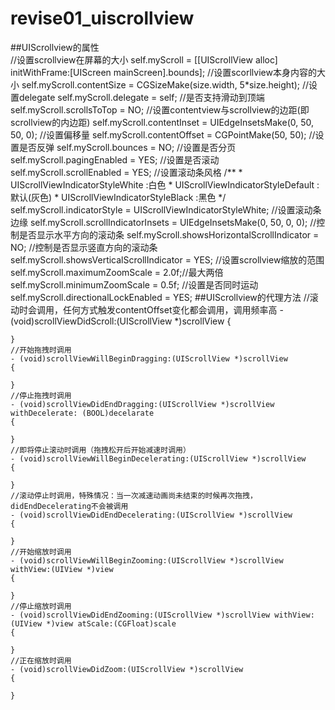 # revise01_uiscrollview

##UIScrollview的属性   
    //设置scrollview在屏幕的大小
    self.myScroll = [[UIScrollView alloc] initWithFrame:[UIScreen mainScreen].bounds];
    //设置scorllview本身内容的大小
    self.myScroll.contentSize = CGSizeMake(size.width, 5*size.height);
    //设置delegate
    self.myScroll.delegate = self;
    //是否支持滑动到顶端
    self.myScroll.scrollsToTop = NO;
    //设置contentview与scrollview的边距(即scrollview的内边距)
    self.myScroll.contentInset = UIEdgeInsetsMake(0, 50, 50, 0);
    //设置偏移量
    self.myScroll.contentOffset = CGPointMake(50, 50);
    //设置是否反弹
    self.myScroll.bounces = NO;
    //设置是否分页
    self.myScroll.pagingEnabled = YES;
    //设置是否滚动
    self.myScroll.scrollEnabled = YES;
    //设置滚动条风格
    /**
     * UIScrollViewIndicatorStyleWhite   :白色
     * UIScrollViewIndicatorStyleDefault :默认(灰色)
     * UIScrollViewIndicatorStyleBlack   :黑色
     */
    self.myScroll.indicatorStyle = UIScrollViewIndicatorStyleWhite;
    //设置滚动条边缘
    self.myScroll.scrollIndicatorInsets = UIEdgeInsetsMake(0, 50, 0, 0);
    //控制是否显示水平方向的滚动条
    self.myScroll.showsHorizontalScrollIndicator = NO;
    //控制是否显示竖直方向的滚动条
    self.myScroll.showsVerticalScrollIndicator = YES;
    //设置scrollview缩放的范围
    self.myScroll.maximumZoomScale = 2.0f;//最大两倍
    self.myScroll.minimumZoomScale = 0.5f;
    //设置是否同时运动
    self.myScroll.directionalLockEnabled = YES;
##UIScrollview的代理方法
	//滚动时会调用，任何方式触发contentOffset变化都会调用，调用频率高
	- (void)scrollViewDidScroll:(UIScrollView *)scrollView
	{
    
	}
	//开始拖拽时调用
	- (void)scrollViewWillBeginDragging:(UIScrollView *)scrollView
	{
	    
	}
	//停止拖拽时调用
	- (void)scrollViewDidEndDragging:(UIScrollView *)scrollView withDecelerate:	(BOOL)decelarate
	{
    
	}
	//即将停止滚动时调用（拖拽松开后开始减速时调用）
	- (void)scrollViewWillBeginDecelerating:(UIScrollView *)scrollView
	{
	    
	}
	//滚动停止时调用，特殊情况：当一次减速动画尚未结束的时候再次拖拽，didEndDecelerating不会被调用
	- (void)scrollViewDidEndDecelerating:(UIScrollView *)scrollView
	{
	    
	}
	//开始缩放时调用
	- (void)scrollViewWillBeginZooming:(UIScrollView *)scrollView withView:(UIView *)view
	{
    
	}
	//停止缩放时调用
	- (void)scrollViewDidEndZooming:(UIScrollView *)scrollView withView:(UIView *)view atScale:(CGFloat)scale
	{
    
	}
	//正在缩放时调用
	- (void)scrollViewDidZoom:(UIScrollView *)scrollView
	{
    
	}

    
